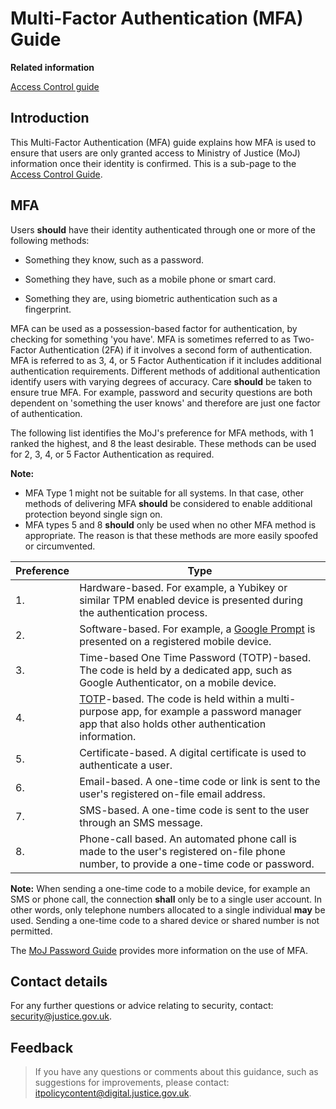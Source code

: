 # Multi-Factor Authentication \(MFA\) Guide

**Related information**  


[Access Control guide](access-control-guide.md)

## Introduction

This Multi-Factor Authentication \(MFA\) guide explains how MFA is used to ensure that users are only granted access to Ministry of Justice \(MoJ\) information once their identity is confirmed. This is a sub-page to the [Access Control Guide](access-control-guide.md).

## MFA

Users **should** have their identity authenticated through one or more of the following methods:

-   Something they know, such as a password.

-   Something they have, such as a mobile phone or smart card.

-   Something they are, using biometric authentication such as a fingerprint.


MFA can be used as a possession-based factor for authentication, by checking for something 'you have'. MFA is sometimes referred to as Two-Factor Authentication \(2FA\) if it involves a second form of authentication. MFA is referred to as 3, 4, or 5 Factor Authentication if it includes additional authentication requirements. Different methods of additional authentication identify users with varying degrees of accuracy. Care **should** be taken to ensure true MFA. For example, password and security questions are both dependent on 'something the user knows' and therefore are just one factor of authentication.

The following list identifies the MoJ's preference for MFA methods, with 1 ranked the highest, and 8 the least desirable. These methods can be used for 2, 3, 4, or 5 Factor Authentication as required.

**Note:**

-   MFA Type 1 might not be suitable for all systems. In that case, other methods of delivering MFA **should** be considered to enable additional protection beyond single sign on.
-   MFA types 5 and 8 **should** only be used when no other MFA method is appropriate. The reason is that these methods are more easily spoofed or circumvented.

|Preference|Type|
|----------|----|
|1.|Hardware-based. For example, a Yubikey or similar TPM enabled device is presented during the authentication process.|
|2.|Software-based. For example, a [Google Prompt](https://support.google.com/accounts/answer/6361026?co=GENIE.Platform%3DAndroid&hl=en) is presented on a registered mobile device.|
|3.|Time-based One Time Password \(TOTP\)-based. The code is held by a dedicated app, such as Google Authenticator, on a mobile device.|
|4.|[TOTP](https://en.wikipedia.org/wiki/Time-based_One-time_Password_algorithm)-based. The code is held within a multi-purpose app, for example a password manager app that also holds other authentication information.|
|5.|Certificate-based. A digital certificate is used to authenticate a user.|
|6.|Email-based. A one-time code or link is sent to the user's registered on-file email address.|
|7.|SMS-based. A one-time code is sent to the user through an SMS message.|
|8.|Phone-call based. An automated phone call is made to the user's registered on-file phone number, to provide a one-time code or password.|

**Note:** When sending a one-time code to a mobile device, for example an SMS or phone call, the connection **shall** only be to a single user account. In other words, only telephone numbers allocated to a single individual **may** be used. Sending a one-time code to a shared device or shared number is not permitted.

The [MoJ Password Guide](passwords.md) provides more information on the use of MFA.

## Contact details

For any further questions or advice relating to security, contact: [security@justice.gov.uk](mailto:security@justice.gov.uk).

## Feedback

> If you have any questions or comments about this guidance, such as suggestions for improvements, please contact: [itpolicycontent@digital.justice.gov.uk](mailto:itpolicycontent@digital.justice.gov.uk).

